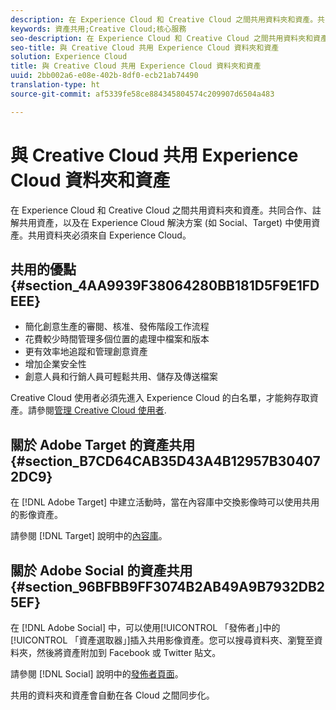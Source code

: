 ```yaml
---
description: 在 Experience Cloud 和 Creative Cloud 之間共用資料夾和資產。共同合作、註解共用資產，以及在 Experience Cloud 解決方案 (如 Social、Target) 中使用資產。共用資料夾必須來自 Experience Cloud。
keywords: 資產共用;Creative Cloud;核心服務
seo-description: 在 Experience Cloud 和 Creative Cloud 之間共用資料夾和資產。共同合作、註解共用資產，以及在 Experience Cloud 解決方案 (如 Social、Target) 中使用資產。共用資料夾必須來自 Experience Cloud。
seo-title: 與 Creative Cloud 共用 Experience Cloud 資料夾和資產
solution: Experience Cloud
title: 與 Creative Cloud 共用 Experience Cloud 資料夾和資產
uuid: 2bb002a6-e08e-402b-8df0-ecb21ab74490
translation-type: ht
source-git-commit: af5339fe58ce884345804574c209907d6504a483

---
```



# 與 Creative Cloud 共用 Experience Cloud 資料夾和資產

在 Experience Cloud 和 Creative Cloud 之間共用資料夾和資產。共同合作、註解共用資產，以及在 Experience Cloud 解決方案 (如 Social、Target) 中使用資產。共用資料夾必須來自 Experience Cloud。

## 共用的優點 {#section_4AA9939F38064280BB181D5F9E1FDEEE}

* 簡化創意生產的審閱、核准、發佈階段工作流程
* 花費較少時間管理多個位置的處理中檔案和版本
* 更有效率地追蹤和管理創意資產
* 增加企業安全性
* 創意人員和行銷人員可輕鬆共用、儲存及傳送檔案

Creative Cloud 使用者必須先進入 Experience Cloud 的白名單，才能夠存取資產。請參閱[管理 Creative Cloud 使用者](../experience-cloud-assets/t-admin-add-cc-user.md#task_F36D4F1D49B44F09A54F7371810D2752).

## 關於 Adobe Target 的資產共用 {#section_B7CD64CAB35D43A4B12957B304072DC9}

在 [!DNL Adobe Target] 中建立活動時，當在內容庫中交換影像時可以使用共用的影像資產。

請參閱 [!DNL Target] 說明中的[內容庫](https://marketing.adobe.com/resources/help/zh_TW/target/?f=c_manage_content)。

## 關於 Adobe Social 的資產共用 {#section_96BFBB9FF3074B2AB49A9B7932DB25EF}

在 [!DNL Adobe Social] 中，可以使用[!UICONTROL 「發佈者」]中的[!UICONTROL 「資產選取器」]插入共用影像資產。您可以搜尋資料夾、瀏覽至資料夾，然後將資產附加到 Facebook 或 Twitter 貼文。

請參閱 [!DNL Social] 說明中的[發佈者頁面](https://marketing.adobe.com/resources/help/zh_TW/social/?f=c_pub_publisher)。

共用的資料夾和資產會自動在各 Cloud 之間同步化。
